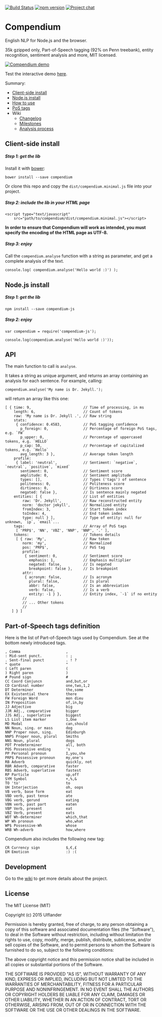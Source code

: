 [![Build Status](https://travis-ci.org/Ulflander/compendium-js.svg?branch=master)](https://travis-ci.org/Ulflander/compendium-js) [![npm version](https://badge.fury.io/js/compendium-js.svg)](http://badge.fury.io/js/compendium-js) 
[![Project chat](https://badges.gitter.im/Join%20Chat.svg)](https://gitter.im/Ulflander/compendium-js)

# Compendium

English NLP for Node.js and the browser. 

35k gzipped only, Part-of-Speech tagging (92% on Penn treebank), entity recognition, sentiment analysis and more, MIT licensed.

[![Compendium demo](http://laumonier.co/compendium-js/test/example/compendium.png)](http://laumonier.co/compendium-js/test/example/example.html)

Test the interactive demo [here](http://laumonier.co/compendium-js/example/example.html).

Summary:
- [Client-side install](#client-side-install)
- [Node.js install](#node-js-install)
- [How to use](#API)
- [PoS tags](#part-of-speech-tags-definition)
- Wiki
  - [Changelog](https://github.com/Ulflander/compendium-js/wiki/Changelog)
  - [Milestones](https://github.com/Ulflander/compendium-js/wiki/Milestones)
  - [Analysis process](https://github.com/Ulflander/compendium-js/wiki/Analysis-process)

## Client-side install

##### Step 1: get the lib

Install it with [bower](http://bower.io/):

    bower install --save compendium

Or clone this repo and copy the `dist/compendium.minimal.js` file into your project.

##### Step 2: include the lib in your HTML page

    <script type="text/javascript" 
        src="path/to/compendium/dist/compendium.minimal.js"></script>

**In order to ensure that Compendium will work as intended, you must specify the encoding of the HTML page as UTF-8.**

##### Step 3: enjoy     

Call the `compendium.analyse` function with a string as parameter, and get a complete analysis of the text.

    console.log( compendium.analyse('Hello world :)') );

## Node.js install

##### Step 1: get the lib

    npm install --save compendium-js

##### Step 2: enjoy

    var compendium = require('compendium-js');
        
    console.log(compendium.analyse('Hello world :)'));


## API

The main function to call is `analyse`. 

It takes a string as unique argument, and returns an array containing an analysis for each sentence. For example, calling:

    compendium.analyse('My name is Dr. Jekyll.');

will return an array like this one:

    [ { time: 9,                        // Time of processing, in ms
        length: 6,                      // Count of tokens
        raw: 'My name is Dr. Jekyll .', // Raw string
        stats:
         { confidence: 0.4583,          // PoS tagging confidence
           p_foreign: 0,                // Percentage of foreign PoS tags, e.g. `FW`
           p_upper: 0,                  // Percentage of uppercased tokens, e.g. `HELLO`
           p_cap: 50,                   // Percentage of capitalized tokens, e.g. `Hello`
           avg_length: 3 },             // Average token length
        profile:                        
         { label: 'neutral',            // Sentiment: `negative`, `neutral`, `positive`, `mixed`
           sentiment: 0,                // Sentiment score
           amplitude: 0,                // Sentiment amplitude
           types: [],                   // Types ('tags') of sentence
           politeness: 0,               // Politeness score
           dirtiness: 0,                // Dirtiness score
           negated: false },            // Is sentence mainly negated
        entities: [ {                   // List of entities
            raw: 'Dr. Jekyll',          // Raw reconstructed entity
            norm: 'doctor jekyll',      // Normalized entity
            fromIndex: 3,               // Start token index
            toIndex: 4,                 // End token index
            type: null } ],             // Type of entity: null for unknown, `ip`, `email`...
        tags:                           // Array of PoS tags
         [ 'PRP$', 'NN', 'VBZ', 'NNP', 'NNP', '.' ],
        tokens:                         // Tokens details
         [ { raw: 'My',                 // Raw token
            norm: 'my',                 // Normalized
            pos: 'PRP$',                // PoS tag
            profile:                    
             { sentiment: 0,            // Sentiment score
               emphasis: 1,             // Emphasis multiplier
               negated: false,          // Is negated
               breakpoint: false },     // Is breakpoint
            attr:
             { acronym: false,          // Is acronym
               plural: false,           // Is plural
               abbr: false,             // Is an abbreviation
               verb: false,             // Is a verb
               entity: -1 } },          // Entity index, `-1` if no entity
            //
            // ... Other tokens
            //
       ] } ]

## Part-of-Speech tags definition

Here is the list of Part-of-Speech tags used by Compendium. See at the bottom newly introduced tags.

    , Comma                     ,
    : Mid-sent punct.           : ;
    . Sent-final punct          . ! ?
    " quote                     "
    ( Left paren                (
    ) Right paren               )
    # Pound sign                #
    CC Coord Conjuncn           and,but,or
    CD Cardinal number          one,two,1,2
    DT Determiner               the,some
    EX Existential there        there
    FW Foreign Word             mon dieu
    IN Preposition              of,in,by
    JJ Adjective                big
    JJR Adj., comparative       bigger
    JJS Adj., superlative       biggest
    LS List item marker         1,One
    MD Modal                    can,should
    NN Noun, sing. or mass      dog
    NNP Proper noun, sing.      Edinburgh
    NNPS Proper noun, plural    Smiths
    NNS Noun, plural            dogs
    PDT Predeterminer           all, both
    POS Possessive ending       's
    PP Personal pronoun         I,you,she
    PRP$ Possessive pronoun     my,one's
    RB Adverb                   quickly, not
    RBR Adverb, comparative     faster
    RBS Adverb, superlative     fastest
    RP Particle                 up,off
    SYM Symbol                  +,%,&
    TO 'to'                     to
    UH Interjection             oh, oops
    VB verb, base form          eat
    VBD verb, past tense        ate
    VBG verb, gerund            eating
    VBN verb, past part         eaten
    VBP Verb, present           eat
    VBZ Verb, present           eats
    WDT Wh-determiner           which,that
    WP Wh pronoun               who,what
    WP$ Possessive-Wh           whose
    WRB Wh-adverb               how,where

Compendium also includes the following new tag:

    CR Currency sign            $,€,£
    EM Emoticon                 :) :(

## Development

Go to the [wiki](https://github.com/Ulflander/compendium-js/wiki) to get more details about the project.

## License

The MIT License (MIT)

Copyright (c) 2015 Ulflander

Permission is hereby granted, free of charge, to any person obtaining a copy
of this software and associated documentation files (the "Software"), to deal
in the Software without restriction, including without limitation the rights
to use, copy, modify, merge, publish, distribute, sublicense, and/or sell
copies of the Software, and to permit persons to whom the Software is
furnished to do so, subject to the following conditions:

The above copyright notice and this permission notice shall be included in all
copies or substantial portions of the Software.

THE SOFTWARE IS PROVIDED "AS IS", WITHOUT WARRANTY OF ANY KIND, EXPRESS OR
IMPLIED, INCLUDING BUT NOT LIMITED TO THE WARRANTIES OF MERCHANTABILITY,
FITNESS FOR A PARTICULAR PURPOSE AND NONINFRINGEMENT. IN NO EVENT SHALL THE
AUTHORS OR COPYRIGHT HOLDERS BE LIABLE FOR ANY CLAIM, DAMAGES OR OTHER
LIABILITY, WHETHER IN AN ACTION OF CONTRACT, TORT OR OTHERWISE, ARISING FROM,
OUT OF OR IN CONNECTION WITH THE SOFTWARE OR THE USE OR OTHER DEALINGS IN THE
SOFTWARE.

